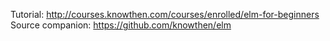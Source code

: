 Tutorial: http://courses.knowthen.com/courses/enrolled/elm-for-beginners
Source companion: https://github.com/knowthen/elm
